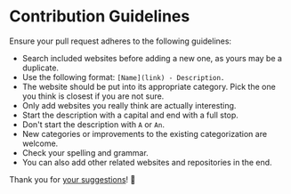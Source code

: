 # Contribution Guidelines
Ensure your pull request adheres to the following guidelines:
- Search included websites before adding a new one, as yours may be a duplicate.
- Use the following format: `[Name](link) - Description.`
- The website should be put into its appropriate category. Pick the one you think is closest if you are not sure.
- Only add websites you really think are actually interesting.
- Start the description with a capital and end with a full stop.
- Don't start the description with `A` or `An`.
- New categories or improvements to the existing categorization are welcome.
- Check your spelling and grammar.
- You can also add other related websites and repositories in the end.

Thank you for [your suggestions](../../edit/master/readme.md)! 💜